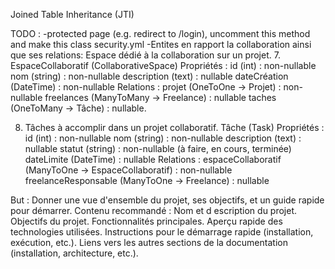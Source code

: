 Joined Table Inheritance (JTI)


TODO : 
-protected page (e.g. redirect to /login), uncomment this method and make this class security.yml
-Entites en rapport la collaboration ainsi que ses relations:
Espace dédié à la collaboration sur un projet.
7. EspaceCollaboratif (CollaborativeSpace)
    Propriétés :
    id (int) : non-nullable
    nom (string) : non-nullable
    description (text) : nullable
    dateCréation (DateTime) : non-nullable
    Relations :
    projet (OneToOne -> Projet) : non-nullable
    freelances (ManyToMany -> Freelance) : nullable
    taches (OneToMany -> Tâche) : nullable.

8. Tâches à accomplir dans un projet collaboratif. 
    Tâche (Task)
    Propriétés :
    id (int) : non-nullable
    nom (string) : non-nullable
    description (text) : nullable
    statut (string) : non-nullable (à faire, en cours, terminée)
    dateLimite (DateTime) : nullable
    Relations :
    espaceCollaboratif (ManyToOne -> EspaceCollaboratif) : non-nullable
    freelanceResponsable (ManyToOne -> Freelance) : nullable

But : Donner une vue d'ensemble du projet, ses objectifs, et un guide rapide pour démarrer.
Contenu recommandé :
Nom et d
escription du projet.
Objectifs du projet.
Fonctionnalités principales.
Aperçu rapide des technologies utilisées.
Instructions pour le démarrage rapide (installation, exécution, etc.).
Liens vers les autres sections de la documentation (installation, architecture, etc.).